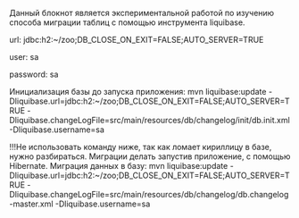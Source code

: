 Данный блокнот является экспериментальной работой по изучению способа миграции таблиц с помощью инструмента liquibase.

url:
jdbc:h2:~/zoo;DB_CLOSE_ON_EXIT=FALSE;AUTO_SERVER=TRUE

user:
sa

password:
sa

Инициализация базы до запуска приложения:
mvn liquibase:update -Dliquibase.url=jdbc:h2:~/zoo;DB_CLOSE_ON_EXIT=FALSE;AUTO_SERVER=TRUE -Dliquibase.changeLogFile=src/main/resources/db/changelog/init/db.init.xml -Dliquibase.username=sa

!!!Не использовать команду ниже, так как ломает кириллицу в базе, нужно разбираться. Миграции делать запустив приложение, с помощью Hibernate.
Миграция данных в базу:
mvn liquibase:update -Dliquibase.url=jdbc:h2:~/zoo;DB_CLOSE_ON_EXIT=FALSE;AUTO_SERVER=TRUE -Dliquibase.changeLogFile=src/main/resources/db/changelog/db.changelog-master.xml -Dliquibase.username=sa